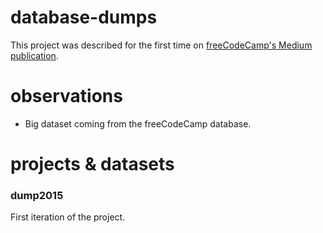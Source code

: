 # database-dumps

This project was described for the first time on [freeCodeCamp's Medium publication](https://medium.freecodecamp.org/free-code-camp-christmas-special-giving-the-gift-of-data-6ecbf0313d62). 

# observations

* Big dataset coming from the freeCodeCamp database.

# projects & datasets

### dump2015

First iteration of the project.
